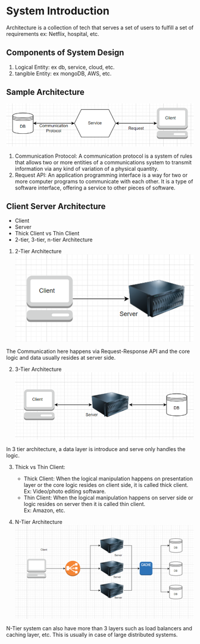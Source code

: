 # System Introduction

Architecture is a collection of tech that serves a set of users to fulfill a set of requirements
ex: Netflix, hospital, etc.

## Components of System Design
1. Logical Entity: ex db, service, cloud, etc.
2. tangible Entity: ex mongoDB, AWS, etc.

## Sample Architecture
![img.png](Assets/sample_archi.png)

1. Communication Protocol: A communication protocol is a system of rules that allows two or more entities of a communications system to transmit information via any kind of variation of a physical quantity.
2. Request API: An application programming interface is a way for two or more computer programs to communicate with each other. It is a type of software interface, offering a service to other pieces of software.

## Client Server Architecture

* Client
* Server
* Thick Client vs Thin Client
* 2-tier, 3-tier, n-tier Architecture

1. 2-Tier Architecture
![img_1.png](Assets/2_tier.png)

The Communication here happens via Request-Response API and the core logic and data usually resides at server side.

2. 3-Tier Architecture
![img_2.png](Assets/3_tier.png)

In 3 tier architecture, a data layer is introduce and serve only handles the logic.

3. Thick vs Thin Client:
   * Thick Client: When the logical manipulation happens on presentation layer or the core logic resides on client side, it is called thick client.   
   Ex: Video/photo editing software.
   * Thin Client: When the logical manipulation happens on server side or logic resides on server then it is called thin client.  
   Ex: Amazon, etc.

4. N-Tier Architecture
![img_3.png](Assets/n_tier.png)

N-Tier system can also have more than 3 layers such as load balancers and caching layer, etc. This is usually in case of large distributed systems.

























